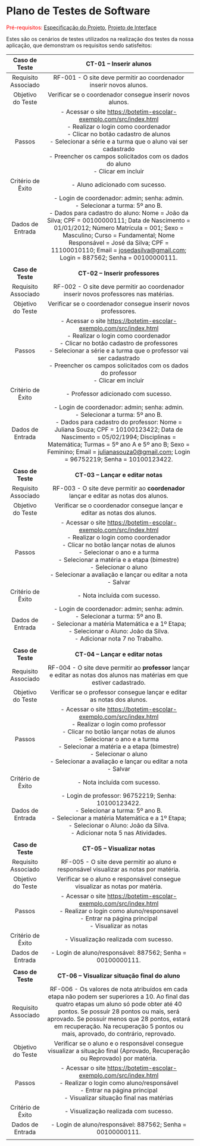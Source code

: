 # Plano de Testes de Software

<span style="color:red">Pré-requisitos: <a href="2-Especificação do Projeto.md"> Especificação do Projeto</a></span>, <a href="3-Projeto de Interface.md"> Projeto de Interface</a>

Estes são os cenários de testes utilizados na realização dos testes da nossa aplicação, que demonstram os requisitos sendo satisfeitos:

 

| **Caso de Teste** 	| **CT-01 – Inserir alunos** 	|
|:---:	|:---:	|
|	Requisito Associado 	| RF-001 - O site deve permitir ao coordenador inserir novos alunos. |
| Objetivo do Teste 	| Verificar se o coordenador consegue inserir novos alunos. |
| Passos 	| - Acessar o site https://botetim-escolar-exemplo.com/src/index.html <br> - Realizar o login como coordenador <br> - Clicar no botão cadastro de alunos <br> - Selecionar a série e a turma que o aluno vai ser cadastrado <br> - Preencher os campos solicitados com os dados do aluno <br> - Clicar em incluir |
|Critério de Êxito | - Aluno adicionado com sucesso. |
|Dados de Entrada | - Login de coordenador: admin; senha: admin. <br> - Selecionar a turma: 5º ano B. <br> - Dados para cadastro do aluno: Nome = João da Silva; CPF = 00100000111; Data de Nascimento = 01/01/2012; Número Matrícula = 001; Sexo = Masculino; Curso = Fundamental; Nome Responsável = José da Silva; CPF = 11100010110; Email = josedasilva@gmail.com; Login = 887562; Senha = 00100000111.|
|  	|  	|
| **Caso de Teste** 	| **CT-02 – Inserir professores** 	|
|	Requisito Associado 	| RF-002 - O site deve permitir ao coordenador inserir novos professores nas matérias. |
| Objetivo do Teste 	| Verificar se o coordenador consegue inserir novos professores. |
| Passos 	| - Acessar o site https://botetim-escolar-exemplo.com/src/index.html <br> - Realizar o login como coordenador <br> - Clicar no botão cadastro de professores <br> - Selecionar a série e a turma que o professor vai ser cadastrado <br> - Preencher os campos solicitados com os dados do professor <br> - Clicar em incluir |
|Critério de Êxito | - Professor adicionado com sucesso. |
|Dados de Entrada | - Login de coordenador: admin; senha: admin. <br> - Selecionar a turma: 5º ano B. <br> - Dados para cadastro do professor: Nome = Juliana Souza; CPF = 10100123422; Data de Nascimento = 05/02/1994; Disciplinas = Matemática; Turmas = 5º ano A e 5º ano B; Sexo = Feminino; Email = julianasouza0@gmail.com; Login = 96752219; Senha = 10100123422. |
|  	|  	|
| **Caso de Teste** 	| **CT-03 – Lançar e editar notas** 	|
|	Requisito Associado 	| RF-003 - O site deve permitir ao **coordenador** lançar e editar as notas dos alunos. |
| Objetivo do Teste 	| Verificar se o coordenador consegue lançar e editar as notas dos alunos. |
| Passos 	| - Acessar o site https://botetim-escolar-exemplo.com/src/index.html <br> - Realizar o login como coordenador <br> - Clicar no botão lançar notas de alunos <br> - Selecionar o ano e a turma <br> - Selecionar a matéria e a etapa (bimestre) <br> - Selecionar o aluno <br> - Selecionar a avaliação e lançar ou editar a nota <br> - Salvar |
|Critério de Êxito | - Nota incluída com sucesso. |
|Dados de Entrada | - Login de coordenador: admin; senha: admin. <br> - Selecionar a turma: 5º ano B.<br> - Selecionar a matéria Matemática e a 1º Etapa; <br> - Selecionar o Aluno: João da Silva. <br> - Adicionar nota 7 no Trabalho. |
|  	|  	|
| **Caso de Teste** 	| **CT-04 – Lançar e editar notas** 	|
|	Requisito Associado 	| RF-004 - O site deve permitir ao **professor** lançar e editar as notas dos alunos nas matérias em que estiver cadastrado. |
| Objetivo do Teste 	| Verificar se o professor consegue lançar e editar as notas dos alunos. |
| Passos 	| - Acessar o site https://botetim-escolar-exemplo.com/src/index.html <br> - Realizar o login como professor <br> - Clicar no botão lançar notas de alunos <br> - Selecionar o ano e a turma <br> - Selecionar a matéria e a etapa (bimestre) <br> - Selecionar o aluno <br> - Selecionar a avaliação e lançar ou editar a nota <br> - Salvar |
|Critério de Êxito | - Nota incluída com sucesso. |
|Dados de Entrada | - Login de professor: 96752219; Senha: 10100123422. <br> - Selecionar a turma: 5º ano B. <br> - Selecionar a matéria Matemática e a 1º Etapa; <br> - Selecionar o Aluno: João da Silva. <br> - Adicionar nota 5 nas Atividades. |
|  	|  	|
| **Caso de Teste** 	| **CT-05 – Visualizar notas** 	|
|	Requisito Associado 	| RF-005 - O site deve permitir ao aluno e responsável visualizar as notas por matéria. |
| Objetivo do Teste 	| Verificar se o aluno e responsável consegue visualizar as notas por matéria. |
| Passos 	| - Acessar o site https://botetim-escolar-exemplo.com/src/index.html <br> - Realizar o login como aluno/responsavel <br> - Entrar na página principal <br> - Visualizar as notas |
|Critério de Êxito | - Visualização realizada com sucesso. |
|Dados de Entrada | - Login de aluno/responsável: 887562; Senha = 00100000111. |
|  	|  	|
| **Caso de Teste** 	| **CT-06 – Visualizar situação final do aluno** 	|
|	Requisito Associado 	| RF-006 - Os valores de nota atribuídos em cada etapa não podem ser superiores a 10. Ao final das quatro etapas um aluno só pode obter até 40 pontos. Se possuir 28 pontos ou mais, será aprovado. Se possuir menos que 28 pontos, estará em recuperação. Na recuperação 5 pontos ou mais, aprovado, do contrário, reprovado. |
| Objetivo do Teste 	| Verificar se o aluno e o responsável consegue visualizar a situação final (Aprovado, Recuperação ou Reprovado) por matéria. |
| Passos 	| - Acessar o site https://botetim-escolar-exemplo.com/src/index.html <br> - Realizar o login como aluno/responsável <br> - Entrar na página principal <br> - Visualizar situação final nas matérias |
|Critério de Êxito | - Visualização realizada com sucesso. |
|Dados de Entrada | - Login de aluno/responsável: 887562; Senha = 00100000111.|
|  	|  	|


